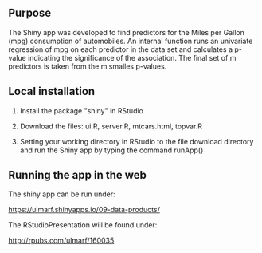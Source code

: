 Purpose
-------

The Shiny app was developed to find predictors for the Miles per Gallon
(mpg) consumption of automobiles. An internal function runs an
univariate regression of mpg on each predictor in the data set and
calculates a p-value indicating the significance of the association. The
final set of m predictors is taken from the m smalles p-values.

Local installation
------------------

1.  Install the package "shiny" in RStudio

2.  Download the files: ui.R, server.R, mtcars.html, topvar.R

3.  Setting your working directory in RStudio to the file download
    directory and run the Shiny app by typing the command runApp()

Running the app in the web
--------------------------

The shiny app can be run under:

<https://ulmarf.shinyapps.io/09-data-products/>

The RStudioPresentation will be found under:

<http://rpubs.com/ulmarf/160035>
